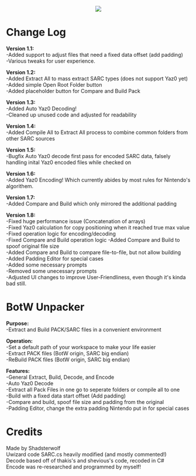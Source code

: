 <p align="center"> 
<img src="https://github.com/Shadsterwolf/BotWUnpacker/blob/master/BotWUnpacker/images/ZeldaUnpackerLogo.png"/>
</p>

# Change Log
<b>Version 1.1:</b> <br />
-Added support to adjust files that need a fixed data offset (add padding) <br />
-Various tweaks for user experience.

<b>Version 1.2:</b> <br />
-Added Extract All to mass extract SARC types (does not support Yaz0 yet)<br />
-Added simple Open Root Folder button<br />
-Added placeholder button for Compare and Build Pack

<b>Version 1.3:</b> <br />
-Added Auto Yaz0 Decoding!<br />
-Cleaned up unused code and adjusted for readability

<b>Version 1.4:</b> <br />
-Added Compile All to Extract All process to combine common folders from other SARC sources

<b>Version 1.5:</b> <br />
-Bugfix Auto Yaz0 decode first pass for encoded SARC data, falsely handling inital Yaz0 encoded files while checked on <br />

<b>Version 1.6:</b> <br />
-Added Yaz0 Encoding! Which currently abides by most rules for Nintendo's algorithem.<br />

<b>Version 1.7:</b> <br />
-Added Compare and Build which only mirrored the additional padding <br />

<b>Version 1.8:</b> <br />
-Fixed huge performance issue (Concatenation of arrays) <br />
-Fixed Yaz0 calculation for copy positioning when it reached true max value <br />
-Fixed operation logic for encoding/decoding <br />
-Fixed Compare and Build operation logic
-Added Compare and Build to spoof original file size <br />
-Added Compare and Build to compare file-to-file, but not allow building <br />
-Added Padding Editor for special cases <br />
-Added some necessary prompts <br />
-Removed some unecessary prompts <br />
-Adjusted UI changes to improve User-Friendliness, even though it's kinda bad still.

# BotW Unpacker
<b>Purpose:</b> <br />
-Extract and Build PACK/SARC files in a convenient environment

<b>Operation:</b> <br />
-Set a default path of your workspace to make your life easier <br />
-Extract PACK files (BotW origin, SARC big endian) <br />
-ReBuild PACK files (BotW origin, SARC big endian) 

<b>Features:</b> <br />
-General Extract, Build, Decode, and Encode <br />
-Auto Yaz0 Decode <br />
-Extract all Pack Files in one go to seperate folders or compile all to one <br />
-Build with a fixed data start offset (Add padding) <br />
-Compare and build, spoof file size and padding from the original <br />
-Padding Editor, change the extra padding Nintendo put in for special cases

# Credits
Made by Shadsterwolf <br />
Uwizard code SARC.cs heavily modified (and mostly commented!) <br />
Decode based off of thakis's and shevious's code, recoded in C# <br />
Encode was re-researched and programmed by myself!

